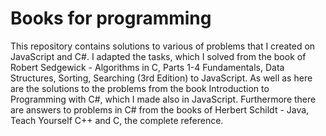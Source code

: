 Books for programming
=============

<p>This repository contains solutions to various of problems that I created on JavaScript and C#. I adapted the tasks, which I solved from the book of Robert Sedgewick - Algorithms in C, Parts 1-4 Fundamentals, Data Structures, Sorting, Searching (3rd Edition) to JavaScript. As well as here are the solutions to the problems from the book Introduction to Programming with C#, which I made also in JavaScript. Furthermore there are answers to problems in C# from the books of Herbert Schildt - Java, Teach Yourself C++ and C, the complete reference.</p>
